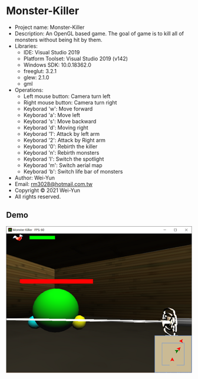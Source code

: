 # Monster-Killer
* Project name: Monster-Killer
* Description: An OpenGL based game. The goal of game is to kill all of monsters without being hit by them.
* Libraries:
  * IDE: Visual Studio 2019
  * Platform Toolset: Visual Studio 2019 (v142)
  * Windows SDK: 10.0.18362.0
  * freeglut: 3.2.1
  * glew: 2.1.0
  * gml
* Operations:
  * Left mouse button: Camera turn left
  * Right mouse button: Camera turn right
  * Keyborad 'w': Move forward
  * Keyborad 'a': Move left
  * Keyborad 's': Move backward
  * Keyborad 'd': Moving right
  * Keyborad '1': Attack by left arm
  * Keyborad '2': Attack by Right arm
  * Keyborad '0': Rebirth the killer
  * Keyborad 'n': Rebirth monsters
  * Keyborad 'l': Switch the spotlight
  * Keyborad 'm': Switch aerial map
  * Keyborad 'b': Switch life bar of monsters
* Author: Wei-Yun
* Email: rm3028@hotmail.com.tw
* Copyright © 2021 Wei-Yun
* All rights reserved.

## Demo
![image](https://github.com/rm3028/Monster-Killer/blob/master/Monster-Killer-Demo.PNG)
  
